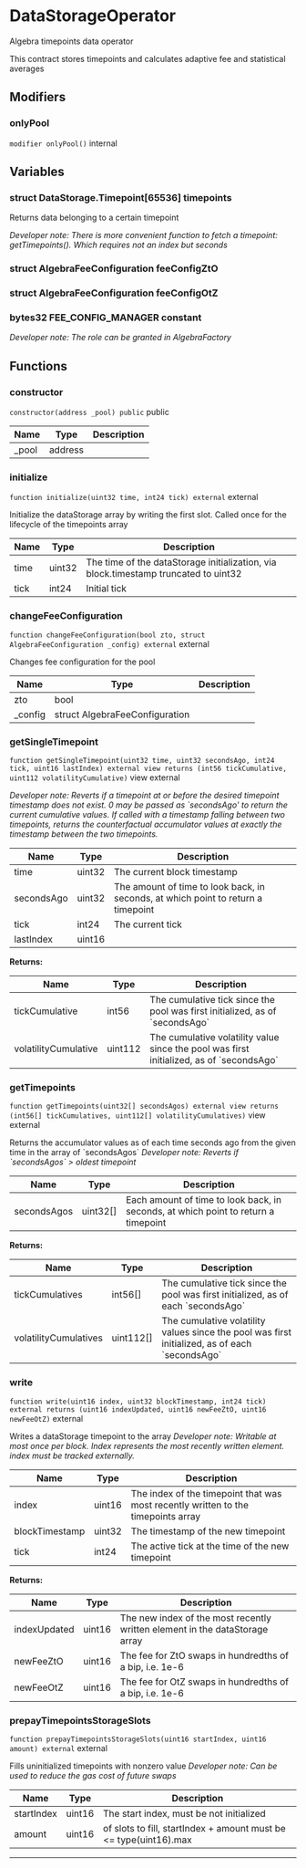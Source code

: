 

# DataStorageOperator


Algebra timepoints data operator

This contract stores timepoints and calculates adaptive fee and statistical averages


## Modifiers
### onlyPool


`modifier onlyPool()`  internal









## Variables
### struct DataStorage.Timepoint[65536] timepoints 

Returns data belonging to a certain timepoint

*Developer note: There is more convenient function to fetch a timepoint: getTimepoints(). Which requires not an index but seconds*
### struct AlgebraFeeConfiguration feeConfigZtO 



### struct AlgebraFeeConfiguration feeConfigOtZ 



### bytes32 FEE_CONFIG_MANAGER constant



*Developer note: The role can be granted in AlgebraFactory*

## Functions
### constructor


`constructor(address _pool) public`  public





| Name | Type | Description |
| ---- | ---- | ----------- |
| _pool | address |  |


### initialize


`function initialize(uint32 time, int24 tick) external`  external

Initialize the dataStorage array by writing the first slot. Called once for the lifecycle of the timepoints array



| Name | Type | Description |
| ---- | ---- | ----------- |
| time | uint32 | The time of the dataStorage initialization, via block.timestamp truncated to uint32 |
| tick | int24 | Initial tick |


### changeFeeConfiguration


`function changeFeeConfiguration(bool zto, struct AlgebraFeeConfiguration _config) external`  external

Changes fee configuration for the pool



| Name | Type | Description |
| ---- | ---- | ----------- |
| zto | bool |  |
| _config | struct AlgebraFeeConfiguration |  |


### getSingleTimepoint


`function getSingleTimepoint(uint32 time, uint32 secondsAgo, int24 tick, uint16 lastIndex) external view returns (int56 tickCumulative, uint112 volatilityCumulative)` view external


*Developer note: Reverts if a timepoint at or before the desired timepoint timestamp does not exist.
0 may be passed as &#x60;secondsAgo&#x27; to return the current cumulative values.
If called with a timestamp falling between two timepoints, returns the counterfactual accumulator values
at exactly the timestamp between the two timepoints.*



| Name | Type | Description |
| ---- | ---- | ----------- |
| time | uint32 | The current block timestamp |
| secondsAgo | uint32 | The amount of time to look back, in seconds, at which point to return a timepoint |
| tick | int24 | The current tick |
| lastIndex | uint16 |  |

**Returns:**

| Name | Type | Description |
| ---- | ---- | ----------- |
| tickCumulative | int56 | The cumulative tick since the pool was first initialized, as of &#x60;secondsAgo&#x60; |
| volatilityCumulative | uint112 | The cumulative volatility value since the pool was first initialized, as of &#x60;secondsAgo&#x60; |

### getTimepoints


`function getTimepoints(uint32[] secondsAgos) external view returns (int56[] tickCumulatives, uint112[] volatilityCumulatives)` view external

Returns the accumulator values as of each time seconds ago from the given time in the array of &#x60;secondsAgos&#x60;
*Developer note: Reverts if &#x60;secondsAgos&#x60; &gt; oldest timepoint*



| Name | Type | Description |
| ---- | ---- | ----------- |
| secondsAgos | uint32[] | Each amount of time to look back, in seconds, at which point to return a timepoint |

**Returns:**

| Name | Type | Description |
| ---- | ---- | ----------- |
| tickCumulatives | int56[] | The cumulative tick since the pool was first initialized, as of each &#x60;secondsAgo&#x60; |
| volatilityCumulatives | uint112[] | The cumulative volatility values since the pool was first initialized, as of each &#x60;secondsAgo&#x60; |

### write


`function write(uint16 index, uint32 blockTimestamp, int24 tick) external returns (uint16 indexUpdated, uint16 newFeeZtO, uint16 newFeeOtZ)`  external

Writes a dataStorage timepoint to the array
*Developer note: Writable at most once per block. Index represents the most recently written element. index must be tracked externally.*



| Name | Type | Description |
| ---- | ---- | ----------- |
| index | uint16 | The index of the timepoint that was most recently written to the timepoints array |
| blockTimestamp | uint32 | The timestamp of the new timepoint |
| tick | int24 | The active tick at the time of the new timepoint |

**Returns:**

| Name | Type | Description |
| ---- | ---- | ----------- |
| indexUpdated | uint16 | The new index of the most recently written element in the dataStorage array |
| newFeeZtO | uint16 | The fee for ZtO swaps in hundredths of a bip, i.e. 1e-6 |
| newFeeOtZ | uint16 | The fee for OtZ swaps in hundredths of a bip, i.e. 1e-6 |

### prepayTimepointsStorageSlots


`function prepayTimepointsStorageSlots(uint16 startIndex, uint16 amount) external`  external

Fills uninitialized timepoints with nonzero value
*Developer note: Can be used to reduce the gas cost of future swaps*



| Name | Type | Description |
| ---- | ---- | ----------- |
| startIndex | uint16 | The start index, must be not initialized |
| amount | uint16 | of slots to fill, startIndex + amount must be &lt;&#x3D; type(uint16).max |






---

